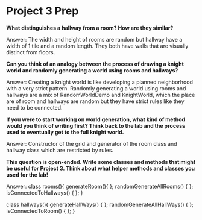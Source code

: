 # Project 3 Prep

**What distinguishes a hallway from a room? How are they similar?**

Answer:
The width and height of rooms are random but hallway have a width of 1 tile and a random length.
They both have walls that are visually distinct from floors.

**Can you think of an analogy between the process of 
drawing a knight world and randomly generating a world 
using rooms and hallways?**

Answer:
Creating a knight world is like developing a planned neighborhood with a very strict pattern.
Randomly generating a world using rooms and hallways are a mix of RandomWorldDemo and KnightWorld, which the place
are of room and hallways are random but they have strict rules like they need to be connected.

**If you were to start working on world generation, what kind of method would you think of writing first? 
Think back to the lab and the process used to eventually 
get to the full knight world.**

Answer:
Constructor of the grid and generator of the room class and hallway class which are restricted by rules.

**This question is open-ended. Write some classes 
and methods that might be useful for Project 3. Think 
about what helper methods and classes you used for the lab!**

Answer:
class rooms(){
    generateRoom(){
};
    randomGenerateAllRooms() {
};
    isConnectedToHallways() {
};
}

class hallways(){
    generateHallWays() {
};
    randomGenerateAllHallWays() {
};
    isConnectedToRoom() {
};
}

